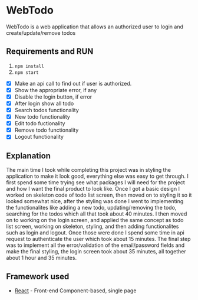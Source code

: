 # WebTodo

WebTodo is a web application that allows an authorized user to login and create/update/remove todos

## Requirements and RUN
1. `npm install`
2. `npm start`

- [x] Make an api call to find out if user is authorized.
- [x] Show the appropriate error, if any
- [x] Disable the login button, if error
- [x] After login show all todo
- [x] Search todos functionality
- [x] New todo functionality
- [x] Edit todo fuctionality
- [x] Remove todo functionality
- [x] Logout functionality

## Explanation
The main time I took while completing this project was in styling the application to make it look good, everything else was easy to get through. I first spend some time trying see what packages I will need for the project and how I want the final product to look like. Once I got a basic design I worked on skeleton code of todo list screen, then moved on to styling it so it looked somewhat nice, after the styling was done I went to implementing the functionalites like adding a new todo, updating/removing the todo, searching for the todos which all that took about 40 minutes. I then moved on to working on the login screen, and applied the same concept as todo list screen, working on skeleton, styling, and then adding functionalites such as login and logout. Once those were done I spend some time in api request to authenticate the user which took about 15 minutes. The final step was to implement all the error/validation of the email/password fields and make the final styling, the login screen took about 35 minutes, all together about 1 hour and 35 minutes.

## Framework used
- [React](https://reactjs.org) - Front-end Component-based, single page
